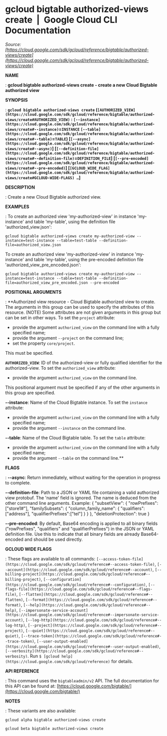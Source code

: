 # gcloud bigtable authorized-views create  |  Google Cloud CLI Documentation

*Source: [https://cloud.google.com/sdk/gcloud/reference/bigtable/authorized-views/create](https://cloud.google.com/sdk/gcloud/reference/bigtable/authorized-views/create)*

**NAME**

: **gcloud bigtable authorized-views create - create a new Cloud Bigtable authorized view**

**SYNOPSIS**

: **`gcloud bigtable authorized-views create` (`[AUTHORIZED_VIEW](https://cloud.google.com/sdk/gcloud/reference/bigtable/authorized-views/create#AUTHORIZED_VIEW)` : `[--instance](https://cloud.google.com/sdk/gcloud/reference/bigtable/authorized-views/create#--instance)`=`INSTANCE` `[--table](https://cloud.google.com/sdk/gcloud/reference/bigtable/authorized-views/create#--table)`=`TABLE`) [`[--async](https://cloud.google.com/sdk/gcloud/reference/bigtable/authorized-views/create#--async)`] [`[--definition-file](https://cloud.google.com/sdk/gcloud/reference/bigtable/authorized-views/create#--definition-file)`=`DEFINITION_FILE`] [`[--pre-encoded](https://cloud.google.com/sdk/gcloud/reference/bigtable/authorized-views/create#--pre-encoded)`] [`[GCLOUD_WIDE_FLAG](https://cloud.google.com/sdk/gcloud/reference/bigtable/authorized-views/create#GCLOUD-WIDE-FLAGS) …`]**

**DESCRIPTION**

: Create a new Cloud Bigtable authorized view.

**EXAMPLES**

: To create an authorized view 'my-authorized-view' in instance 'my-instance' and
table 'my-table', using the definition file 'authorized_view.json':

```
gcloud bigtable authorized-views create my-authorized-view --instance=test-instance --table=test-table --definition-file=authorized_view.json
```

To create an authorized view 'my-authorized-view' in instance 'my-instance' and
table 'my-table', using the pre-encoded definition file
'authorized_view_pre_encoded.json':

```
gcloud bigtable authorized-views create my-authorized-view --instance=test-instance --table=test-table --definition-file=authorized_view_pre_encoded.json --pre-encoded
```

**POSITIONAL ARGUMENTS**

: **Authorized view resource - Cloud Bigtable authorized view to create. The
arguments in this group can be used to specify the attributes of this resource.
(NOTE) Some attributes are not given arguments in this group but can be set in
other ways.
To set the `project` attribute:

- provide the argument `authorized_view` on the command line with a
fully specified name;
- provide the argument `--project` on the command line;
- set the property `core/project`.

This must be specified.

**`AUTHORIZED_VIEW`**:
ID of the authorized-view or fully qualified identifier for the authorized-view.
To set the `authorized_view` attribute:

- provide the argument `authorized_view` on the command line.

This positional argument must be specified if any of the other arguments in this
group are specified.

**--instance**:
Name of the Cloud Bigtable instance.
To set the `instance` attribute:

- provide the argument `authorized_view` on the command line with a
fully specified name;
- provide the argument `--instance` on the command line.

**--table**:
Name of the Cloud Bigtable table.
To set the `table` attribute:

- provide the argument `authorized_view` on the command line with a
fully specified name;
- provide the argument `--table` on the command line.**

**FLAGS**

: **--async**:
Return immediately, without waiting for the operation in progress to complete.

**--definition-file**:
Path to a JSON or YAML file containing a valid authorized view protobuf.
The 'name' field is ignored. The name is deduced from the other command line
arguments.
Example: { "subsetView": { "rowPrefixes": ["store1#"], "familySubsets": {
"column_family_name": { "qualifiers":["address"], "qualifierPrefixes":["tel"] }
} }, "deletionProtection": true }

**--pre-encoded**:
By default, Base64 encoding is applied to all binary fields ("rowPrefixes",
"qualifiers" and "qualifierPrefixes") in the JSON or YAML definition file.
Use this to indicate that all binary fields are already Base64-encoded and
should be used directly.

**GCLOUD WIDE FLAGS**

: These flags are available to all commands: `[--access-token-file](https://cloud.google.com/sdk/gcloud/reference#--access-token-file)`,
`[--account](https://cloud.google.com/sdk/gcloud/reference#--account)`, `[--billing-project](https://cloud.google.com/sdk/gcloud/reference#--billing-project)`,
`[--configuration](https://cloud.google.com/sdk/gcloud/reference#--configuration)`,
`[--flags-file](https://cloud.google.com/sdk/gcloud/reference#--flags-file)`,
`[--flatten](https://cloud.google.com/sdk/gcloud/reference#--flatten)`, `[--format](https://cloud.google.com/sdk/gcloud/reference#--format)`, `[--help](https://cloud.google.com/sdk/gcloud/reference#--help)`, `[--impersonate-service-account](https://cloud.google.com/sdk/gcloud/reference#--impersonate-service-account)`,
`[--log-http](https://cloud.google.com/sdk/gcloud/reference#--log-http)`,
`[--project](https://cloud.google.com/sdk/gcloud/reference#--project)`, `[--quiet](https://cloud.google.com/sdk/gcloud/reference#--quiet)`, `[--trace-token](https://cloud.google.com/sdk/gcloud/reference#--trace-token)`, `[--user-output-enabled](https://cloud.google.com/sdk/gcloud/reference#--user-output-enabled)`,
`[--verbosity](https://cloud.google.com/sdk/gcloud/reference#--verbosity)`.
Run `$ [gcloud help](https://cloud.google.com/sdk/gcloud/reference)` for details.

**API REFERENCE**

: This command uses the `bigtableadmin/v2` API. The full documentation
for this API can be found at: [https://cloud.google.com/bigtable/](https://cloud.google.com/bigtable/)

**NOTES**

: These variants are also available:

```
gcloud alpha bigtable authorized-views create
```

```
gcloud beta bigtable authorized-views create
```